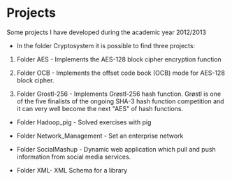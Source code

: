 Projects
========

Some projects I have developed during the academic year 2012/2013

 - In the folder Cryptosystem it is possible to find three projects:

1. Folder AES - Implements the AES-128 block cipher encryption function

2. Folder OCB - Implements the offset code book (OCB) mode for AES-128 block cipher.

3. Folder Grostl-256 - Implements Grøstl-256 hash function. Grøstl is one of the five finalists of the ongoing SHA-3 hash function competition and it can very well become the next "AES" of hash functions.

- Folder Hadoop_pig - Solved exercises with pig

- Folder Network_Management - Set an enterprise network

- Folder SocialMashup - Dynamic web application which pull and push information from social media services.

- Folder XML- XML Schema for a library 
